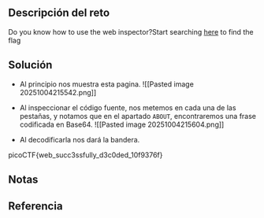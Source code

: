 ## Descripción del reto
Do you know how to use the web inspector?Start searching [here](http://titan.picoctf.net:51771/) to find the flag

## Solución
- Al principio nos muestra esta pagina.
![[Pasted image 20251004215542.png]]

- Al inspeccionar el código fuente, nos metemos en cada una de las pestañas, y notamos que en el apartado `ABOUT`, encontraremos una frase codificada en Base64.
![[Pasted image 20251004215604.png]]

- Al decodificarla nos dará la bandera.

picoCTF{web_succ3ssfully_d3c0ded_10f9376f}

## Notas


## Referencia
